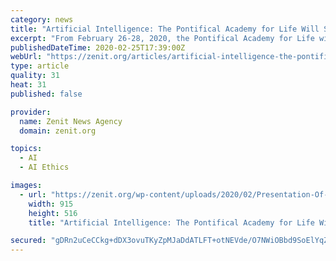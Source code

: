 ```yaml
---
category: news
title: "Artificial Intelligence: The Pontifical Academy for Life Will Seek the ‘Good Algorithm’"
excerpt: "From February 26-28, 2020, the Pontifical Academy for Life will dedicate its annual Assembly to Artificial Intelligence in three realms: Ethics, Law, and Health. The “Good Algorithm” workshop was presented this morning in the Holy See Press Office. Taking part in the presentation of the event on Tuesday, February 25, 2020, were Monsignor ..."
publishedDateTime: 2020-02-25T17:39:00Z
webUrl: "https://zenit.org/articles/artificial-intelligence-the-pontifical-academy-for-life-will-seek-the-good-algorithm/"
type: article
quality: 31
heat: 31
published: false

provider:
  name: Zenit News Agency
  domain: zenit.org

topics:
  - AI
  - AI Ethics

images:
  - url: "https://zenit.org/wp-content/uploads/2020/02/Presentation-Of-The-Event.-Screenshot-Youtube-Vatican-Media.png"
    width: 915
    height: 516
    title: "Artificial Intelligence: The Pontifical Academy for Life Will Seek the ‘Good Algorithm’"

secured: "gDRn2uCeCCkg+dDX3ovuTKyZpMJaDdATLFT+otNEVde/O7NWiOBbd9SoElYqZZQTgsHQnjmMBMpqP41MzmO1POmoF16zWUjMH9MJ5/aZIVxMf1g9hv3NGheREXWgMyQMgHkJ73+WVgdrSPeQY+IMHlemqbO93b8XfOHwbUz4tbp8IAriXn21ywhDKW+bbMiIh4/HJlIXcY/RACRiIlVLIt3Hfb+LX/PFa7tAfZI2KUIF2t7AFhJPxG08hQ80kBAaxoq9aD8uIR3xhwYBoFGGZkRGSutMhcF3sVZFZw0DOoarefgx3MKFqGBFEdCrHHhG0HU55rDckVYS8AKeKS2RoyU8P62HWSZcgoVnx/HVZ1Xrmwn18U2LJ/uBfZfQXPtyubsxYY2HD7Ci7dizOdZOioILIb5p6wO9ghI9FBqYo7p55McifKVmrbfhvRZpzaEPQP07f17yWCYpwUEZudCtpCeZ1UmT69lq4ul42PwvfiY=;A80KD8+hvsw7sl6ohHqfEA=="
---
```


